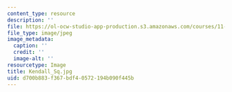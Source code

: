 ```yaml
---
content_type: resource
description: ''
file: https://ol-ocw-studio-app-production.s3.amazonaws.com/courses/11-s942-wanderings-in-psychogeography-exploring-landscapes-of-history-biography-memory-culture-nature-poetry-surreality-fantasy-and-madness-fall-2020/d700b883f367bdf40572194b090f445b_Kendall_Sq.jpg
file_type: image/jpeg
image_metadata:
  caption: ''
  credit: ''
  image-alt: ''
resourcetype: Image
title: Kendall_Sq.jpg
uid: d700b883-f367-bdf4-0572-194b090f445b
---
```

